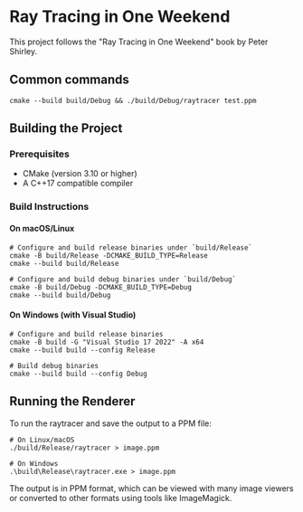 # Ray Tracing in One Weekend

This project follows the "Ray Tracing in One Weekend" book by Peter Shirley.

## Common commands

```
cmake --build build/Debug && ./build/Debug/raytracer test.ppm
```

## Building the Project

### Prerequisites

- CMake (version 3.10 or higher)
- A C++17 compatible compiler

### Build Instructions

#### On macOS/Linux

```shell
# Configure and build release binaries under `build/Release`
cmake -B build/Release -DCMAKE_BUILD_TYPE=Release
cmake --build build/Release

# Configure and build debug binaries under `build/Debug`
cmake -B build/Debug -DCMAKE_BUILD_TYPE=Debug
cmake --build build/Debug
```

#### On Windows (with Visual Studio)

```shell
# Configure and build release binaries
cmake -B build -G "Visual Studio 17 2022" -A x64
cmake --build build --config Release

# Build debug binaries
cmake --build build --config Debug
```

## Running the Renderer

To run the raytracer and save the output to a PPM file:

```shell
# On Linux/macOS
./build/Release/raytracer > image.ppm

# On Windows
.\build\Release\raytracer.exe > image.ppm
```

The output is in PPM format, which can be viewed with many image viewers or converted to other formats using tools like ImageMagick.
